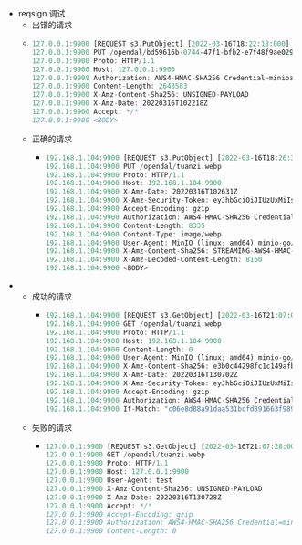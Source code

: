 - reqsign 调试
	- 出错的请求
	- ```rust
	  127.0.0.1:9900 [REQUEST s3.PutObject] [2022-03-16T18:22:18:000] [Client IP: 127.0.0.1]
	  127.0.0.1:9900 PUT /opendal/bd59616b-0744-47f1-bfb2-e7f48f9ae029
	  127.0.0.1:9900 Proto: HTTP/1.1
	  127.0.0.1:9900 Host: 127.0.0.1:9900
	  127.0.0.1:9900 Authorization: AWS4-HMAC-SHA256 Credential=minioadmin/20220316/us-east-1/s3/aws4_request, SignedHeaders=content-length;host;x-amz-content-sha256;x-amz-date, Signature=e17ebd911fad486e9d96276b27d5a05a006a02e39263536ee52ccccd8e828e56
	  127.0.0.1:9900 Content-Length: 2648583
	  127.0.0.1:9900 X-Amz-Content-Sha256: UNSIGNED-PAYLOAD
	  127.0.0.1:9900 X-Amz-Date: 20220316T102218Z
	  127.0.0.1:9900 Accept: */*
	  127.0.0.1:9900 <BODY>
	  
	  ```
	- 正确的请求
		- ```rust
		  192.168.1.104:9900 [REQUEST s3.PutObject] [2022-03-16T18:26:31:000] [Client IP: 192.168.1.104]
		  192.168.1.104:9900 PUT /opendal/tuanzi.webp
		  192.168.1.104:9900 Proto: HTTP/1.1
		  192.168.1.104:9900 Host: 192.168.1.104:9900
		  192.168.1.104:9900 X-Amz-Date: 20220316T102631Z
		  192.168.1.104:9900 X-Amz-Security-Token: eyJhbGciOiJIUzUxMiIsInR5cCI6IkpXVCJ9.eyJhY2Nlc3NLZXkiOiJNSzNDRkhaSVdCNDAwOFZDSDVMMyIsImV4cCI6MTY0NzQyOTk3NywicGFyZW50IjoibWluaW9hZG1pbiJ9.3VH7T9sEE4XKUBuZrZI_aVjqKW1kUjaS7TnX5CDiwkiz9d27wmDTza_5ldexeGXYwwBNt4bRDTyhn5hDpn3Chg
		  192.168.1.104:9900 Accept-Encoding: gzip
		  192.168.1.104:9900 Authorization: AWS4-HMAC-SHA256 Credential=MK3CFHZIWB4008VCH5L3/20220316/us-east-1/s3/aws4_request,SignedHeaders=host;x-amz-content-sha256;x-amz-date;x-amz-decoded-content-length;x-amz-security-token,Signature=4a5ca0b74d6166df964457854b9b5af993f70dd45c04c66af337d3070cb46252
		  192.168.1.104:9900 Content-Length: 8335
		  192.168.1.104:9900 Content-Type: image/webp
		  192.168.1.104:9900 User-Agent: MinIO (linux; amd64) minio-go/v7.0.23
		  192.168.1.104:9900 X-Amz-Content-Sha256: STREAMING-AWS4-HMAC-SHA256-PAYLOAD
		  192.168.1.104:9900 X-Amz-Decoded-Content-Length: 8160
		  192.168.1.104:9900 <BODY>
		  
		  ```
-
	- 成功的请求
		- ```rust
		  192.168.1.104:9900 [REQUEST s3.GetObject] [2022-03-16T21:07:02:000] [Client IP: 192.168.1.104]
		  192.168.1.104:9900 GET /opendal/tuanzi.webp
		  192.168.1.104:9900 Proto: HTTP/1.1
		  192.168.1.104:9900 Host: 192.168.1.104:9900
		  192.168.1.104:9900 Content-Length: 0
		  192.168.1.104:9900 User-Agent: MinIO (linux; amd64) minio-go/v7.0.23
		  192.168.1.104:9900 X-Amz-Content-Sha256: e3b0c44298fc1c149afbf4c8996fb92427ae41e4649b934ca495991b7852b855
		  192.168.1.104:9900 X-Amz-Date: 20220316T130702Z
		  192.168.1.104:9900 X-Amz-Security-Token: eyJhbGciOiJIUzUxMiIsInR5cCI6IkpXVCJ9.eyJhY2Nlc3NLZXkiOiI4WEM0SEVBMU1SVlFCVlpWVDMwMSIsImV4cCI6MTY0NzQzOTYxMiwicGFyZW50IjoibWluaW9hZG1pbiJ9.ek3-mWawlBPPA5gGFdGYkDFQ1jznVKZjBudU8dsjXVitRD0AF3YIb8YhQ1di5DEwYi1cCG3us_HnO6IRjFRzKg
		  192.168.1.104:9900 Accept-Encoding: gzip
		  192.168.1.104:9900 Authorization: AWS4-HMAC-SHA256 Credential=8XC4HEA1MRVQBVZVT301/20220316/us-east-1/s3/aws4_request, SignedHeaders=host;if-match;x-amz-content-sha256;x-amz-date;x-amz-security-token, Signature=cd7d1c0f4d6d0816d62cd2ca19016a8ad4a96d0ac9e92dadc72c58baf624224c
		  192.168.1.104:9900 If-Match: "c06e8d88a91daa531bcfd891663f989d"
		  
		  ```
	- 失败的请求
		- ```rust
		  127.0.0.1:9900 [REQUEST s3.GetObject] [2022-03-16T21:07:28:000] [Client IP: 127.0.0.1]
		  127.0.0.1:9900 GET /opendal/tuanzi.webp
		  127.0.0.1:9900 Proto: HTTP/1.1
		  127.0.0.1:9900 Host: 127.0.0.1:9900
		  127.0.0.1:9900 User-Agent: test
		  127.0.0.1:9900 X-Amz-Content-Sha256: UNSIGNED-PAYLOAD
		  127.0.0.1:9900 X-Amz-Date: 20220316T130728Z
		  127.0.0.1:9900 Accept: */*
		  127.0.0.1:9900 Accept-Encoding: gzip
		  127.0.0.1:9900 Authorization: AWS4-HMAC-SHA256 Credential=minioadmin/20220316/us-esat-1/s3/aws4_request, SignedHeaders=host;x-amz-content-sha256;x-amz-date, Signature=12c8568580866f0d7b670d71348bca1bfe9f050b3b4227b94a592fb8cea75ac2
		  127.0.0.1:9900 Content-Length: 0
		  
		  ```